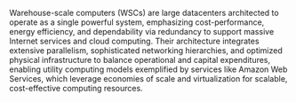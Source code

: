 Warehouse-scale computers (WSCs) are large datacenters architected to operate as a single powerful system, emphasizing cost-performance, energy efficiency, and dependability via redundancy to support massive Internet services and cloud computing. Their architecture integrates extensive parallelism, sophisticated networking hierarchies, and optimized physical infrastructure to balance operational and capital expenditures, enabling utility computing models exemplified by services like Amazon Web Services, which leverage economies of scale and virtualization for scalable, cost-effective computing resources.
